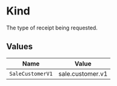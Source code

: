 # Kind

The type of receipt being requested.


## Values

| Name             | Value            |
| ---------------- | ---------------- |
| `SaleCustomerV1` | sale.customer.v1 |